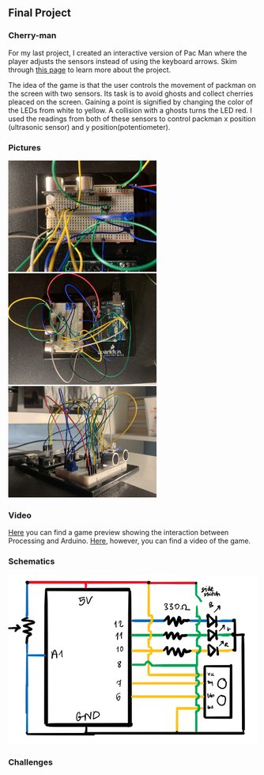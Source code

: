 ## Final Project
### Cherry-man

For my last project, I created an interactive version of Pac Man where the player adjusts the sensors instead of using the keyboard arrows. Skim through [this page](https://github.com/martapienkosz/interactivemedia/blob/master/finalProject/journal.md) to learn more about the project.

The idea of the game is that the user controls the movement of packman on the screen with two sensors. Its task is to avoid ghosts and collect cherries pleaced on the screen. Gaining a point is signified by changing the color of the LEDs from white to yellow. A collision with a ghosts turns the LED red. I used the readings from both of these sensors to control packman x position (ultrasonic sensor) and y position(potentiometer).


### Pictures

<img src= "https://github.com/martapienkosz/interactivemedia/blob/master/Media/pic1.jpg" width= "300"> <img src= "https://github.com/martapienkosz/interactivemedia/blob/master/Media/pic2.jpg" width= "300"> <img src= "https://github.com/martapienkosz/interactivemedia/blob/master/Media/pic3.jpg" width= "300">


### Video

[Here](https://drive.google.com/file/d/1tTu0cZ11i4OVjSsQgJ17QdALKf_O11EA/view?usp=sharing) you can find a game preview showing the interaction between Processing and Arduino.
[Here](https://drive.google.com/file/d/1tQZ-tte18zLt6rMmS_dTMdtvdNMafPEc/view?usp=sharing), however, you can find a video of the game.


### Schematics

<img src= "https://github.com/martapienkosz/interactivemedia/blob/master/Media/scr11.png" width= "800">


### Challenges
